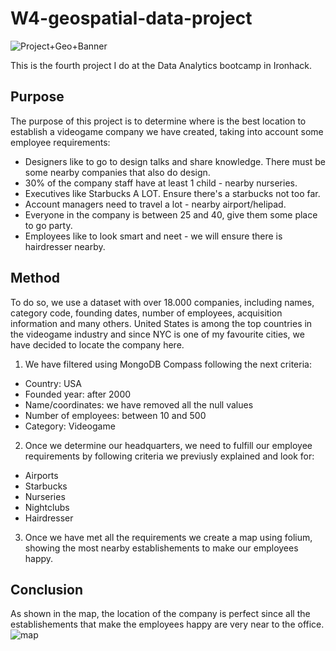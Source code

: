 # W4-geospatial-data-project
![Project+Geo+Banner](https://user-images.githubusercontent.com/80899361/115218403-d0ce7880-a106-11eb-91bd-5490e8d1d09a.png)


This is the fourth project I do at the Data Analytics bootcamp in Ironhack.

## Purpose
The purpose of this project is to determine where is the best location to establish a videogame company we have created, taking into account some employee requirements:
- Designers like to go to design talks and share knowledge. There must be some nearby companies that also do design.
- 30% of the company staff have at least 1 child - nearby nurseries.
- Executives like Starbucks A LOT. Ensure there's a starbucks not too far.
- Account managers need to travel a lot - nearby airport/helipad.
- Everyone in the company is between 25 and 40, give them some place to go party.
- Employees like to look smart and neet - we will ensure there is hairdresser nearby.

## Method
To do so, we use a dataset with over 18.000 companies, including names, category code, founding dates, number of employees, acquisition information and many others.
United States is among the top countries in the videogame industry and since NYC is one of my favourite cities, we have decided to locate the company here.
1. We have filtered using MongoDB Compass following the next criteria:
- Country: USA
- Founded year: after 2000
- Name/coordinates: we have removed all the null values
- Number of employees: between 10 and 500
- Category: Videogame

2. Once we determine our headquarters, we need to fulfill our employee requirements by following criteria we previusly explained and look for:
- Airports
- Starbucks
- Nurseries
- Nightclubs
- Hairdresser

3. Once we have met all the requirements we create a map using folium, showing the most nearby establishements to make our employees happy.

## Conclusion
As shown in the map, the location of the company is perfect since all the establishements that make the employees happy are very near to the office.
![map](https://user-images.githubusercontent.com/80899361/115218428-d62bc300-a106-11eb-9d6a-868f29de2ffe.PNG)
